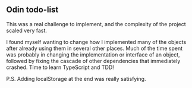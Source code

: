 ## Odin todo-list

This was a real challenge to implement, and the complexity of the project scaled very fast.

I found myself wanting to change how I implemented many of the objects after already using them in several other places. Much of the time spent was probably in changing the implementation or interface of an object, followed by fixing the cascade of other dependencies that immediately crashed. Time to learn TypeScript and TDD!

P.S. Adding localStorage at the end was really satisfying.
